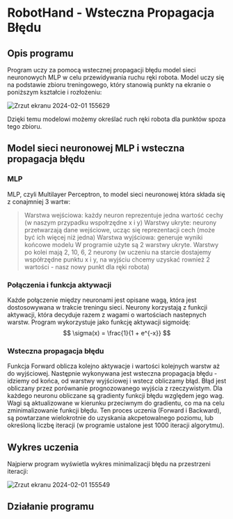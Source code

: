 # RobotHand - Wsteczna Propagacja Błędu

## Opis programu
Program uczy za pomocą wstecznej propagacji błędu model sieci neuronowych MLP w celu przewidywania ruchu ręki robota.
Model uczy się na podstawie zbioru treningowego, który stanowią punkty na ekranie o poniższym kształcie i rozłożeniu:

![Zrzut ekranu 2024-02-01 155629](https://github.com/DarkArbiterr/RobotHand/assets/75552617/7ff7bb02-4570-433e-a1af-8a0388f41914)

Dzięki temu modelowi możemy określać ruch ręki robota dla punktów spoza tego zbioru.

## Model sieci neuronowej MLP i wsteczna propagacja błędu
### MLP
MLP, czyli Multilayer Perceptron, to model sieci neuronowej która składa się z conajmniej 3 wartw:
> Warstwa wejściowa: każdy neuron reprezentuje jedna wartość cechy (w naszym przypadku wspołrzędne x i y)
> Warstwy ukryte: neurony przetwarzają dane wejściowe, ucząc się reprezentacji cech (może być ich więcej niż jedna)
> Warstwa wyjściowa: generuje wyniki końcowe modelu
W programie użyte są 2 warstwy ukryte. Warstwy po kolei mają 2, 10, 6, 2 neurony (w uczeniu na starcie dostajemy współrzędne punktu x i y, na wyjściu chcemy uzyskać rownież 2 wartości - nasz nowy punkt dla ręki robota)

### Połączenia i funkcja aktywacji
Każde połączenie między neuronami jest opisane wagą, która jest dostosowywana w trakcie treningu sieci. Neurony korzystają
z funkcji aktywacji, która decyduje razem z wagami o wartościach nastepnych warstw. Program wykorzystuje jako funkcję aktywacji sigmoidę:
$$ \sigma(x) = \frac{1}{1 + e^{-x}} $$

### Wsteczna propagacja błędu
Funkcja Forward oblicza kolejno aktywacje i wartości kolejnych warstw aż do wyjściowej. Następnie wykonywana jest wsteczna propagacja błędu - idziemy od końca, od warstwy wyjściowej i wstecz obliczamy błąd. Błąd jest obliczany przez porównanie prognozowanego wyjścia z rzeczywistym. Dla każdego neuronu obliczane są gradienty funkcji błędu względem jego wag.
Wagi są aktualizowane w kierunku przeciwnym do gradientu, co ma na celu zminimalizowanie funkcji błędu. Ten proces uczenia (Forward i Backward), są powtarzane wielokrotnie do uzyskania akcpetowalnego poziomu, lub określoną liczbę iteracji (w programie ustalone jest 1000 iteracji algorytmu).

## Wykres uczenia
Najpierw program wyświetla wykres minimalizacji błędu na przestrzeni iteracji:

![Zrzut ekranu 2024-02-01 155549](https://github.com/DarkArbiterr/RobotHand/assets/75552617/52134a7c-3010-4159-a77f-8de3561bec9d)

## Działanie programu





